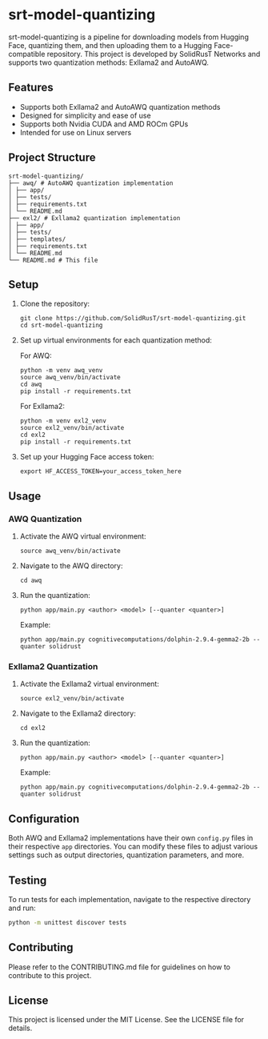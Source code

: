 # srt-model-quantizing

srt-model-quantizing is a pipeline for downloading models from Hugging Face, quantizing them, and then uploading them to a Hugging Face-compatible repository. This project is developed by SolidRusT Networks and supports two quantization methods: Exllama2 and AutoAWQ.

## Features

- Supports both Exllama2 and AutoAWQ quantization methods
- Designed for simplicity and ease of use
- Supports both Nvidia CUDA and AMD ROCm GPUs
- Intended for use on Linux servers

## Project Structure

```plaintext
srt-model-quantizing/
├── awq/ # AutoAWQ quantization implementation
│ ├── app/
│ ├── tests/
│ ├── requirements.txt
│ └── README.md
├── exl2/ # Exllama2 quantization implementation
│ ├── app/
│ ├── tests/
│ ├── templates/
│ ├── requirements.txt
│ └── README.md
└── README.md # This file
```

## Setup

1. Clone the repository:
   ```
   git clone https://github.com/SolidRusT/srt-model-quantizing.git
   cd srt-model-quantizing
   ```

2. Set up virtual environments for each quantization method:

   For AWQ:
   ```
   python -m venv awq_venv
   source awq_venv/bin/activate
   cd awq
   pip install -r requirements.txt
   ```

   For Exllama2:
   ```
   python -m venv exl2_venv
   source exl2_venv/bin/activate
   cd exl2
   pip install -r requirements.txt
   ```

3. Set up your Hugging Face access token:
   ```
   export HF_ACCESS_TOKEN=your_access_token_here
   ```

## Usage

### AWQ Quantization

1. Activate the AWQ virtual environment:
   ```
   source awq_venv/bin/activate
   ```

2. Navigate to the AWQ directory:
   ```
   cd awq
   ```

3. Run the quantization:
   ```
   python app/main.py <author> <model> [--quanter <quanter>]
   ```

   Example:
   ```
   python app/main.py cognitivecomputations/dolphin-2.9.4-gemma2-2b --quanter solidrust
   ```

### Exllama2 Quantization

1. Activate the Exllama2 virtual environment:
   ```
   source exl2_venv/bin/activate
   ```

2. Navigate to the Exllama2 directory:
   ```
   cd exl2
   ```

3. Run the quantization:
   ```
   python app/main.py <author> <model> [--quanter <quanter>]
   ```

   Example:
   ```
   python app/main.py cognitivecomputations/dolphin-2.9.4-gemma2-2b --quanter solidrust
   ```

## Configuration

Both AWQ and Exllama2 implementations have their own `config.py` files in their respective `app` directories. You can modify these files to adjust various settings such as output directories, quantization parameters, and more.

## Testing

To run tests for each implementation, navigate to the respective directory and run:

```bash
python -m unittest discover tests
```

## Contributing

Please refer to the CONTRIBUTING.md file for guidelines on how to contribute to this project.

## License

This project is licensed under the MIT License. See the LICENSE file for details.
